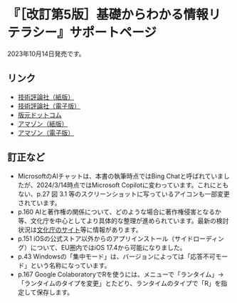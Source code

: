 # 『［改訂第5版］基礎からわかる情報リテラシー』サポートページ
2023年10月14日発売です。

## リンク
- [技術評論社（紙版）](https://direct.gihyo.jp/view/item/000000003188)
- [技術評論社（電子版）](https://gihyo.jp/dp/ebook/2023/978-4-297-13766-3)
- [版元ドットコム](https://gihyo.jp/book/2023/978-4-297-13765-6)
- [アマゾン（紙版）](https://www.amazon.co.jp/%EF%BC%BB%E6%94%B9%E8%A8%82%E7%AC%AC5%E7%89%88%EF%BC%BD%E5%9F%BA%E7%A4%8E%E3%81%8B%E3%82%89%E3%82%8F%E3%81%8B%E3%82%8B%E6%83%85%E5%A0%B1%E3%83%AA%E3%83%86%E3%83%A9%E3%82%B7%E3%83%BC-%E6%A3%AE%E6%9C%AC-%E5%B0%9A%E4%B9%8B/dp/4297137658)
- [アマゾン（電子版）](https://www.amazon.co.jp/%EF%BC%BB%E6%94%B9%E8%A8%82%E7%AC%AC5%E7%89%88%EF%BC%BD%E5%9F%BA%E7%A4%8E%E3%81%8B%E3%82%89%E3%82%8F%E3%81%8B%E3%82%8B%E6%83%85%E5%A0%B1%E3%83%AA%E3%83%86%E3%83%A9%E3%82%B7%E3%83%BC-%E6%A3%AE%E6%9C%AC-%E5%B0%9A%E4%B9%8B-ebook/dp/B0CJTTJX2K/)

## 訂正など
- MicrosoftのAIチャットは、本書の執筆時点ではBing Chatと呼ばれていましたが、2024/3/14時点ではMicrosoft Copilotに変わっています。これにともない、p.27 図 3.1
等のスクリーンショットに写っているアイコンも一部変更されています。
- p.160 AIと著作権の関係について、どのような場合に著作権侵害となるか等、文化庁を中心としてより具体的な整理が進められています。最新の検討状況は[文化庁のサイト](https://www.bunka.go.jp/seisaku/chosakuken/index.html)等に情報があります。
- p.151 iOSの公式ストア以外からのアプリインストール（サイドローディング）について、EU圏内ではiOS 17.4から可能になりました。
- p.43 Windowsの「集中モード」は、バージョンによっては「応答不可モード」という名称になっています。
- p.167 Google ColaboratoryでRを使うには、メニューで「ランタイム」→「ランタイムのタイプを変更」とたどり、ランタイムのタイプで「R」を指定して保存します。
